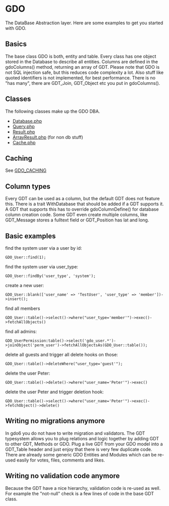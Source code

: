 # GDO

The DataBase Abstraction layer.
Here are some examples to get you started with GDO.


## Basics

The base class GDO is both, entity and table.
Every class has one object stored in the Database to describe all entities.
Columns are defined in the gdoColumns() method, returning an array of GDT.
Please note that GDO is not SQL injection safe, but this reduces code complexity a lot.
Also stuff like quoted identifiers is not implemented, for best performance.
There is no "has many", there are GDT_Join, GDT_Object etc you put in gdoColumns().


## Classes

The following classes make up the GDO DBA.

- [Database.php](../GDO/DB/Database.php)
- [Query.php](../GDO/DB/Query.php)
- [Result.php](../GDO/DB/Result.php)
- [ArrayResult.php](../GDO/DB/ArrayResult.php) (for non db stuff)
- [Cache.php](../GDO/DB/Cache.php)


## Caching

See [GDO_CACHING](GDO_CACHING.md)

## Column types

Every GDT can be used as a column, but the default GDT does not feature this.
There is a trait WithDatabase that should be added if a GDT supports it.
A GDT that supports this has to override gdoColumnDefine() for database column creation code.
Some GDT even create multiple columns, like GDT_Message stores a fulltext field or GDT_Position has lat and long.


## Basic examples

find the system user via a user by id:

    GDO_User::find(1);
    
find the system user via user_type:

    GDO_User::findBy('user_type', 'system');
    
create a new user:

    GDO_User::blank(['user_name' => 'TestUser', 'user_type' => 'member'])->insert();
    
find all members

    GDO_User::table()->select()->where("user_type='member'")->exec()->fetchAllObjects()
    
find all admins:

    GDO_UserPermission:table()->select('gdo_user.*')->joinObject('perm_user')->fetchAllObjectsAs(GDO_User::table());
    
delete all guests and trigger all delete hooks on those:

    GDO_User::table()->deleteWhere("user_type='guest'");
    
delete the user Peter:

    GDO_User::table()->delete()->where("user_name='Peter'")->exec()
    
delete the user Peter and trigger deletion hook:

    GDO_User::table()->select()->where("user_name='Peter'")->exec()->fetchObject()->delete()


## Writing no migrations anymore

In gdo6 you do not have to write migration and validators.
The GDT typesystem allows you to plug relations and logic together by adding GDT to other GDT, Methods or GDO.
Plug a live GDT from your GDO model into a GDT_Table header and just enjoy that there is very few duplicate code.
There are already some generic GDO Entities and Modules which can be re-used easily for votes, files, comments and likes.


## Writing no validation code anymore

Because the GDT have a nice hierarchy, validation code is re-used as well.
For example the "not-null" check is a few lines of code in the base GDT class.
